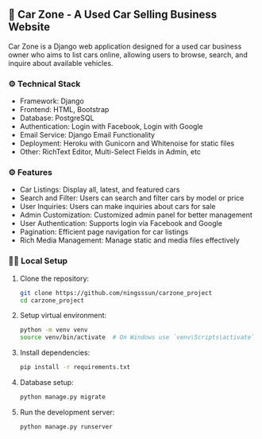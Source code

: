 ## 🚙 Car Zone - A Used Car Selling Business Website

Car Zone is a Django web application designed for a used car business owner who aims to list cars online, allowing users to browse, search, and inquire about available vehicles.

### ⚙️ Technical Stack

- Framework: Django
- Frontend: HTML, Bootstrap
- Database: PostgreSQL
- Authentication: Login with Facebook, Login with Google
- Email Service: Django Email Functionality
- Deployment: Heroku with Gunicorn and Whitenoise for static files
- Other: RichText Editor, Multi-Select Fields in Admin, etc

### ⚙️ Features

- Car Listings: Display all, latest, and featured cars
- Search and Filter: Users can search and filter cars by model or price
- User Inquiries: Users can make inquiries about cars for sale
- Admin Customization: Customized admin panel for better management
- User Authentication: Supports login via Facebook and Google
- Pagination: Efficient page navigation for car listings
- Rich Media Management: Manage static and media files effectively

### 👩‍💻 Local Setup

1. Clone the repository:
   ```bash
   git clone https://github.com/ningsssun/carzone_project
   cd carzone_project
2. Setup virtual environment:
   ```bash
   python -m venv venv
   source venv/bin/activate  # On Windows use `venv\Scripts\activate`
3. Install dependencies:
   ```bash
   pip install -r requirements.txt
4. Database setup:
   ```bash
   python manage.py migrate
5. Run the development server:
   ```bash
   python manage.py runserver

